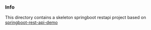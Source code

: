 ### Info

This directory contains a skeleton springboot restapi project based on
[springboot-rest-api-demo](https://github.com/bharat0126/springboot-rest-api-demo)


